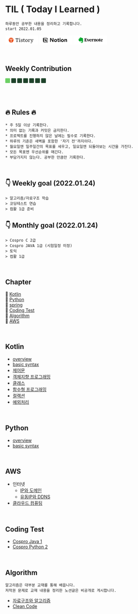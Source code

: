 # TIL  ( Today I Learned )
    하루동안 공부한 내용을 정리하고 기록합니다.  
    start 2022.01.05 

<a href="https://code-review.tistory.com/" target="_blank"><img src="./img/tistory.png"></a>
<a href="https://foggy-silica-61a.notion.site/TIL-ee6830b8923f44e2951f13ad55516e69" target="_blank"><img src="./img/notion.png"></a>
<a href="https://www.evernote.com/shard/s724/sh/17e5ce44-0bec-7f0d-73cf-98687cf14921/147dccda00c98884482556fe0e24bc90" target="_blank"><img src="./img/evernote.png"></a>

<br>


## Weekly Contribution

<a target="_blank"><img src="./img/committed.png" height="15px"></a>
<img src="./img/no-committed.png" height="15px">
<img src="./img/no-committed.png" height="15px">
<img src="./img/no-committed.png" height="15px">
<img src="./img/no-committed.png" height="15px">
<img src="./img/no-committed.png" height="15px">
<img src="./img/no-committed.png" height="15px"> 

<br><br>

## 🔥 Rules 🔥
    * 주 5일 이상 기록한다.
    * 의미 없는 기록과 커밋은 금지한다.
    * 프로젝트를 진행하지 않은 날에는 필수로 기록한다.
    * 하루의 기준은 새벽을 포함한 '자기 전'까지이다.
    * 월요일엔 일주일간의 목표를 세우고, 일요일엔 되돌아보는 시간을 가진다.
    * 모든 목표엔 우선순위를 매긴다.
    * 부담가지지 않는다. 공부한 만큼만 기록한다.

<br>


## 👇 Weekly goal (2022.01.24)
    > 알고리즘/자료구조 학습
    > 코딩테스트 연습
    > 컴활 1급 준비

## 👇 Monthly goal (2022.01.24)
    > Cospro C 2급
    > Cospro JAVA 1급 (시험일정 미정)
    > 토익
    > 컴활 1급

<br>


## Chapter

🎈 [Kotlin](#Kotlin)  
🎈 [Python](#Python)  
🎈 [spring](#Python)   
🎈 [Coding Test](#Coding-Test)  
🎈 [Algorithm](#Algorithm)    
🎈 [AWS](#AWS)

<br>

## Kotlin

* [overview](./Kotlin/overview.md)
* [basic syntax](./Kotlin/basic-syntax.md)
* [제어문]()
* [객체지향 프로그래밍]()
* [클래스]()
* [함수형 프로그래밍]()
* [컬랙션]()
* [예외처리]()


<br>

## Python

* [overview](./Python/overview.md)
* [basic syntax](./Python/basic-syntax.md)


<br>

## AWS
* 인터넷   
    + [IP와 도메인](./AWS/IP와-도메인.md)
    + [유동IP와 DDNS](./AWS/유동IP와-DDNS.md)
* [클라우드 컴퓨팅](./AWS/클라우드-컴퓨팅.md)



<!--


## spring
***   
* [overview](./Python/overview.md)
* [basic syntax](./Python/basic-syntax.md)
-->
<br>

## Coding Test

* [Cospro Java 1](https://github.com/KimSky904/CodingTest/tree/master/YBMIT/COSPRO1%EA%B8%89/JAVA)
* [Cospro Python 2](https://github.com/KimSky904/CosProPython)


<br>

## Algorithm
    알고리즘은 대부분 교재를 통해 배웁니다.
    저작권 문제로 교재 내용을 정리한 노션글은 비공개로 게시합니다.

* [자료구조와 알고리즘](https://www.notion.so/0f813f34ce244e28b2bf12a8b3dd9fb4)
* [Clean Code](https://www.notion.so/Clean-Code-7707ec8fcf70425d8c36a9ed9aa03962)



<br>
